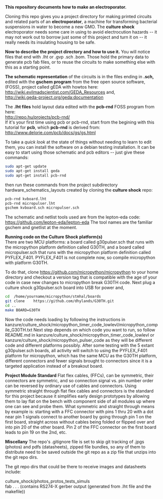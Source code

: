 **This repository documents how to make an electroporator.**

Cloning this repo gives you a project directory for making printed circuits
and related parts of an **electroporator**, a machine for transforming bacterial suspensions in water to become a new GMO.  The **culture shock** electroporator needs some care in using to avoid electrocution hazards -- it may not work out to borrow just some of this project and turn it on -- it really needs its insulating housing to be safe.

**Now to describe the project directory and how to use it.**  You will notice files that end
with .lht or .gvp .sch .bom.  Those hold the primary data to generate pcb fab files, or to reuse the
circuits to make something else with this as a starting point.  

**The schematic representation** of the circuits is in the files ending in **.sch,**
edited with the **gschem program** from the free open source software, (FOSS), 
project called gEDA with howtos here:  http://wiki.evilmadscientist.com/GEDA_Resources  and,  
http://wiki.geda-project.org/geda:documentation 

The **.lht files** hold layout data edited with the **pcb-rnd** FOSS program from here:  
	http://repo.hu/projects/pcb-rnd/	
If it's your first time using pcb or pcb-rnd, start from the begining with this tutorial for **pcb**, which **pcb-rnd** is derived from:  
	http://www.delorie.com/pcb/docs/gs/gs.html
	
To take a *quick look* at the state of things without needing to learn to edit them, you can install the software on a debian testing installation.  It can be easy to start using those schematic and pcb editors -- just give these commands:

```bash
sudo apt-get update
sudo apt-get install geda
sudo apt-get install pcb-rnd
```

then run these commands from the project subdirectory hardware_schematics_layouts created by cloning the **culture shock** repo:
```bash
pcb-rnd kvboard.lht
pcb-rnd micropulser.lht
gschem kvboard.sch micropulser.sch
```
The schematic and netlist tools used are from the lepton-eda code:  https://github.com/lepton-eda/lepton-eda
The tool names are the familiar gschem and gnetlist at the moment.

**Running code on the Culture Shock platform(s)**  
There are two MCU platforms: a board called g30pulser.sch that runs with the micropython platform definition called G30TH, and  a board called micropulser.sch that runs with the micropython platform definition called PYFLEX_F401.  PYFLEX_F401 is not complete now, so compile micropython with platform  G30TH.

To do that, clone https://github.com/micropython/micropython to your home directory and checkout a version tag that is compatible with the age of your code in case new changes to micropython break G30TH code. Next plug a culture shock g30pulser.sch board into USB for power and,

```bash
cd  /home/yourname/micropython/stmhal/boards
git clone    https://github.com/dhylands/G30TH.git
cd ..
make BOARD=G30TH
```

Now the code needs loading by following the instructions in kanzure/culture_shock/micropython_timer_code_lowlevl/micropython_compile_G30TH.txt
Next step depends on which code you want to run, so follow README.md in  kanzure/culture_shock/micropython_timer_code_lowlevl
or  kanzure/culture_shock/micropython_pulser_code as they will be different code and different platforms possibly.
After some testing with the 5 extant g30pulser.sch boards, all activity will switch to using the PYFLEX_F401 platform for 
micropython, which has the same MCU as the G30TH platform, different connectors and fewer signals brought to connectors since it is a targeted application instead of a breakout board.

**Project Module Standard**
Flat flex cables, (FFCs), can be symmetric, their connectors are symmetric, and so connection signal vs. pin number order can be reversed by ordinary use of cables and connectors.  Using symmetric straight through flat flex cables and connectors is the standard for this project because it simplifies early design prototypes by allowing them to lay flat on the bench with component side of all modules up where one can see and probe them.  What symmetric and straight through means by example is: starting with a FFC connector with pins 1 thru 20 with a dot near pin 1 signals connect to another board by going through pin 1 on the first board, straight across without cables being folded or flipped over and into pin 20 of the other board. Pin 2 of the FFC connector on the first board leads to pin 19 on the 2nd, etc.


**Miscellany**  The repo's .gitignore file is set to skip git tracking of .jpgs (photos) and pdfs (datasheets),
zipped file bundles, so any of them to distribute need to be saved outside the git repo as a zip file 
that unzips into the git repo dirs.

The git repo dirs that could be there to receive images and datasheets include:

culture_shock/photos_protos_tests_simuls  
fab 	.  .  .	  (contains RS274-X gerber output (generated from .lht file and the makefile))

